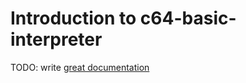 # Introduction to c64-basic-interpreter

TODO: write [great documentation](http://jacobian.org/writing/what-to-write/)
